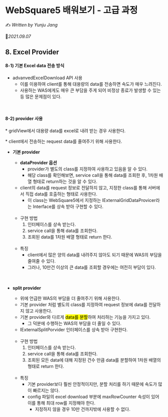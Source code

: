 # WebSquare5 배워보기 - 고급 과정

✍️ *Written by Yunju Jang*

 🚩*2021.09.07*

## 8. Excel Provider

#### 8-1) 기본 Excel data 전송 방식

- advanvedExcelDownload API 사용
  - 이를 이용하여 client를 통해 대용량의 data를 전송하면 속도가 매우 느려진다.
  - 사용하는 WAS에게도 매우 큰 부담을 주게 되어 비정상 종료가 발생할 수 있는 등 많은 문제점이 있다.

<br/>

#### 8-2) provider 사용

\* gridView에서 대용량 data를 excel로 내려 받는 경우 사용한다.

\* client에서 전송하는 request data를 줄여주기 위해 사용한다.

- <b>기본 provider</b>

  - <b>dataProvider 옵션</b>
    - provider가 별도의 class를 지정하여 사용하고 있음을 알 수 있다.
    - 해당 class를 확인해보면, service call을 통해 data를 조회한 후, 1차원 배열 형태로 return하는 것을 알 수 있다.
  - client의 data를 request 정보로 전달하지 않고, 지정한 class를 통해 서버에서 직접 data를 호출하는 형태로 사용한다.
    - 이 class는 WebSquare5에서 지정하는 IExternalGridDataProvicer라는 Interface를 상속 받아 구현할 수 있다.

  <br/>

  - 구현 방법
    1. 인터페이스를 상속 받는다.
    2. service call을 통해 data를 조회한다.
    3. 조회된 data를 1차원 배열 형태로 return 한다.

  <br/>

  - 특징
    - client에서 많은 양의 data를 내려주지 않아도 되기 때문에 WAS의 부담을 줄여줄 수 있다.
    - 그러나, 10만건 이상의 큰 data를 조회할 경우에는 여전히 부담이 있다.

  <br/>

  <br/>

- <b>split provider</b>

  - 위에 언급한 WAS의 부담을 더 줄여주기 위해 사용한다.
  - 기본 provider 처럼 별도의 class를 지정하여 request 정보에 data를 전달하지 않고 사용한다.
  - 기본 provider와 다르게 <mark>data를 분할</mark>하여 처리하는 기능을 가지고 있다.
    - 그 덕분에 수행하는 WAS의 부담을 더 줄일 수 있다.
  - IExternalSplitPorvider 인터페이스를 상속 받아 구현한다.

  <br/>

  - 구현 방법
    1. 인터페이스를 상속 받는다.
    2. service call을 통해 data를 조회한다.
    3. 조회된 모든 data에 대해 지정된 건수 만큼 data를 분할하여 1차원 배열의 형태로 return 한다.

  <br/>

  - 특징
    - 기본 provider보다 훨씬 안정적이지만, 분할 처리를 하기 때문에 속도가 많이 빠르지는 않다.
    - config 파일의 excel download 부분에 maxRowCounter 속성이 있어 이를 통해 최대 row를 지정해야 한다.
      - 지정하지 않을 경우 10만 건까지밖에 사용할 수 없다.



